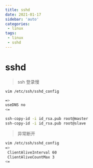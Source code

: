 ```yaml
---
title: sshd
date: 2021-01-17
sidebar: 'auto'
categories:
 - linux
tags:
 - linux
 - sshd
---
```




# sshd

> ssh 登录慢

```sh
vim /etc/ssh/sshd_config

=>
useDNS no
<=

ssh-copy-id -i id_rsa.pub root@master
ssh-copy-id -i id_rsa.pub root@slave
```

> 异常断开

```sh
vim /etc/ssh/sshd_config
=>
 ClientAliveInterval 60
 ClientAliveCountMax 3
<=
```

